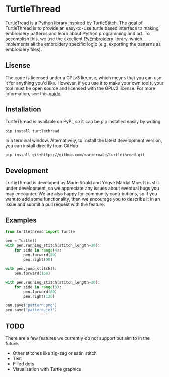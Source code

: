 # TurtleThread
TurtleTread is a Python library inspired by [TurtleStitch](https://www.turtlestitch.org/). The goal of TurtleThread is to provide an easy-to-use turtle based interface to making embroidery patterns and learn about Python programming and art. To accomplish this, we use the excellent [PyEmbroidery](https://github.com/EmbroidePy/pyembroidery) library, which implements all the embroidery specific logic (e.g. exporting the patterns as embroidery files).

## Lisense
The code is licensed under a GPLv3 license, which means that you can use it for anything you'd like. However, if you use it to make your own tools, your tool must be open source and licensed with the GPLv3 license. For more information, see this [guide](https://www.gnu.org/licenses/quick-guide-gplv3.en.html).

## Installation
TurtleThread is available on PyPI, so it can be pip installed easily by writing

```bash
pip install turtlethread
```

In a terminal window. Alternatively, to install the latest development version, you can install directly from GitHub

```bash
pip install git+https://github.com/marieroald/turtlethread.git
```

## Development
TurtleThread is developed by Marie Roald and Yngve Mardal Moe. It is still under development, so we appreciate any issues about eventual bugs you may encounter. We are also happy for community contributions, so if you want to add some functionality, then we encourage you to describe it in an issue and submit a pull request with the feature.

## Examples
```python
from turtlethread import Turtle

pen = Turtle()
with pen.running_stitch(stitch_length=20):
    for side in range(4):
        pen.forward(80)
        pen.right(90)

with pen.jump_stitch():
    pen.forward(160)

with pen.running_stitch(stitch_length=20):
    for side in range(3):
        pen.forward(80)
        pen.right(120)

pen.save("pattern.png")
pen.save("pattern.jef")
```

## TODO
There are a few features we currently do not support but aim to in the future.

 * Other stitches like zig-zag or satin stitch
 * Text
 * Filled dots
 * Visualisation with Turtle graphics
